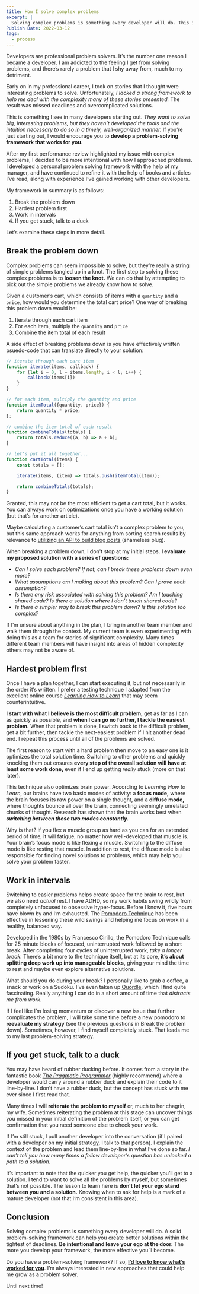 ```yaml
---
title: How I solve complex problems
excerpt: |
  Solving complex problems is something every developer will do. This is my approach.
Publish Date: 2022-03-12
tags:
  - process
---
```


Developers are professional problem solvers. It’s the number one reason I became a developer. I am addicted to the feeling I get from solving problems, and there’s rarely a problem that I shy away from, much to my detriment.

Early on in my professional career, I took on stories that I thought were interesting problems to solve. Unfortunately, _I lacked a strong framework to help me deal with the complexity many of these stories presented._ The result was missed deadlines and overcomplicated solutions.

This is something I see in many developers starting out. _They want to solve big, interesting problems, but they haven’t developed the tools and the intuition necessary to do so in a timely, well-organized manner._ If you’re just starting out, I would encourage you to **develop a problem-solving framework that works for you.**

After my first performance review highlighted my issue with complex problems, I decided to be more intentional with how I approached problems. I developed a personal problem solving framework with the help of my manager, and have continued to refine it with the help of books and articles I’ve read, along with experience I’ve gained working with other developers.

My framework in summary is as follows:

1. Break the problem down
2. Hardest problem first
3. Work in intervals
4. If you get stuck, talk to a duck

Let’s examine these steps in more detail.

## Break the problem down

Complex problems can seem impossible to solve, but they’re really a string of simple problems tangled up in a knot. The first step to solving these complex problems is to **loosen the knot.** We can do that by attempting to pick out the simple problems we already know how to solve.

Given a customer’s cart, which consists of items with a `quantity` and a `price`, how would you determine the total cart price? One way of breaking this problem down would be:

1. Iterate through each cart item
2. For each item, multiply the `quantity` and `price`
3. Combine the item total of each result

A side effect of breaking problems down is you have effectively written psuedo-code that can translate directly to your solution:

```jsx
// iterate through each cart item
function iterate(items, callback) {
	for (let i = 0, l = items.length; i < l; i++) {
		callback(items[i])
	}
}

// for each item, multiply the quantity and price
function itemTotal({quantity, price}) {
	return quantity * price;
};

// combine the item total of each result
function combineTotals(totals) {
	return totals.reduce((a, b) => a + b);
}

// let's put it all together...
function cartTotal(items) {
	const totals = [];

	iterate(items, (item) => totals.push(itemTotal(item));

	return combineTotals(totals);
}
```

Granted, this may not be the most efficient to get a cart total, but it works. You can always work on optimizations once you have a working solution (but that’s for another article).

Maybe calculating a customer’s cart total isn’t a complex problem to you, but this same approach works for anything from sorting search results by relevance to [utilizing an API to build blog posts](https://www.falldowngoboone.com/blog/from-notion-to-eleventy-part-1-the-notion-api/) (shameless plug).

When breaking a problem down, I don't stop at my initial steps. **I evaluate my proposed solution with a series of questions:**

- _Can I solve each problem? If not, can I break these problems down even more?_
- _What assumptions am I making about this problem? Can I prove each assumption?_
- _Is there any risk associated with solving this problem? Am I touching shared code? Is there a solution where I don’t touch shared code?_
- _Is there a simpler way to break this problem down? Is this solution too complex?_

If I’m unsure about anything in the plan, I bring in another team member and walk them through the context. My current team is even experimenting with doing this as a team for stories of significant complexity. Many times different team members will have insight into areas of hidden complexity others may not be aware of.

## Hardest problem first

Once I have a plan together, I can start executing it, but not necessarily in the order it’s written. I prefer a testing technique I adapted from the excellent online course [*Learning How to Learn*](https://www.coursera.org/learn/learning-how-to-learn) that may seem counterintuitive.

**I start with what I believe is the most difficult problem,** get as far as I can as quickly as possible, and **when I can go no further, I tackle the easiest problem.** When that problem is done, I switch back to the difficult problem, get a bit further, then tackle the next-easiest problem if I hit another dead end. I repeat this process until all of the problems are solved.

The first reason to start with a hard problem then move to an easy one is it optimizes the total solution time. Switching to other problems and quickly knocking them out ensures **every step of the overall solution will have at least some work done,** even if I end up getting *really* stuck (more on that later).

This technique also optimizes brain power. According to *Learning How to Learn*, our brains have two basic modes of activity: a **focus mode,** where the brain focuses its raw power on a single thought, and a **diffuse mode,** where thoughts bounce all over the brain, connecting seemingly unrelated chunks of thought. Research has shown that the brain works best when _**switching between these two modes constantly.**_

Why is that? If you flex a muscle group as hard as you can for an extended period of time, it will fatigue, no matter how well-developed that muscle is. Your brain’s focus mode is like flexing a muscle. Switching to the diffuse mode is like resting that muscle. In addition to rest, the diffuse mode is also responsible for finding novel solutions to problems, which may help you solve your problem faster.

## Work in intervals

Switching to easier problems helps create space for the brain to rest, but we also need *actual* rest. I have ADHD, so my work habits swing wildly from completely unfocused to obsessive hyper-focus. Before I know it, five hours have blown by and I’m exhausted. The [Pomodoro Technique](https://francescocirillo.com/pages/pomodoro-technique) has been effective in lessening these wild swings and helping me focus on work in a healthy, balanced way.

Developed in the 1980s by Francesco Cirillo, the Pomodoro Technique calls for 25 minute blocks of focused, uninterrupted work followed by a short break. After completing four cycles of uninterrupted work, _take a longer break._ There’s a bit more to the technique itself, but at its core, **it’s about splitting deep work up into manageable blocks,** giving your mind the time to rest and maybe even explore alternative solutions.

What should you do during your break? I personally like to grab a coffee, a snack or work on a Sudoku. I’ve even taken up [Quordle](https://www.quordle.com/), which I find quite fascinating. Really anything I can do in a short amount of time that _distracts me from work._

If I feel like I’m losing momentum or discover a new issue that further complicates the problem, I will take some time before a new pomodoro to **reevaluate my strategy** (see the previous questions in Break the problem down). Sometimes, however, I find myself completely stuck. That leads me to my last problem-solving strategy.

## If you get stuck, talk to a duck

You may have heard of rubber ducking before. It comes from a story in the fantastic book *[The Pragmatic Programmer](https://pragprog.com/titles/tpp20/the-pragmatic-programmer-20th-anniversary-edition/)* (highly recommend) where a developer would carry around a rubber duck and explain their code to it line-by-line. I don’t have a rubber duck, but the concept has stuck with me ever since I first read that.

Many times I will **reiterate the problem to myself** or, much to her chagrin, my wife. Sometimes reiterating the problem at this stage can uncover things you missed in your initial definition of the problem itself, or you can get confirmation that you need someone else to check your work.

If I’m still stuck, I pull another developer into the conversation (if I paired with a developer on my initial strategy, I talk to that person). I explain the context of the problem and lead them line-by-line in what I’ve done so far. _I can’t tell you how many times a fellow developer’s question has unlocked a path to a solution._

It’s important to note that the quicker you get help, the quicker you’ll get to a solution. I tend to want to solve all the problems by myself, but sometimes that’s not possible. The lesson to learn here is **don’t let your ego stand between you and a solution.** Knowing when to ask for help is a mark of a mature developer (not that I’m consistent in this area).

## Conclusion

Solving complex problems is something every developer will do. A solid problem-solving framework can help you create better solutions within the tightest of deadlines. **Be intentional and leave your ego at the door.** The more you develop your framework, the more effective you’ll become.

Do you have a problem-solving framework? If so, [**I’d love to know what’s worked for you**](https://twitter.com/therealboone). I’m always interested in new approaches that could help me grow as a problem solver.

Until next time!